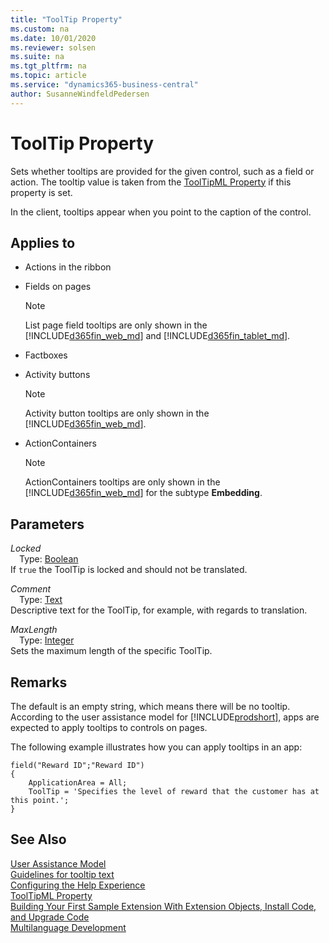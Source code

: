 ```yaml
---
title: "ToolTip Property"
ms.custom: na
ms.date: 10/01/2020
ms.reviewer: solsen
ms.suite: na
ms.tgt_pltfrm: na
ms.topic: article
ms.service: "dynamics365-business-central"
author: SusanneWindfeldPedersen
---
```


# ToolTip Property

Sets whether tooltips are provided for the given control, such as a field or action. The tooltip value is taken from the [ToolTipML Property](devenv-tooltipml-property.md) if this property is set.

In the client, tooltips appear when you point to the caption of the control.

## Applies to  

- Actions in the ribbon  
- Fields on pages

  > [!NOTE]  
  >  List page field tooltips are only shown in the [!INCLUDE[d365fin_web_md](../includes/d365fin_web_md.md)] and [!INCLUDE[d365fin_tablet_md](../includes/d365fin_tablet_md.md)].

- Factboxes  
- Activity buttons  

  > [!NOTE]  
  >  Activity button tooltips are only shown in the [!INCLUDE[d365fin_web_md](../includes/d365fin_web_md.md)].  

- ActionContainers  

  > [!NOTE]  
  >  ActionContainers tooltips are only shown in the [!INCLUDE[d365fin_web_md](../includes/d365fin_web_md.md)] for the subtype **Embedding**.  

## Parameters

*Locked*  
&emsp;Type: [Boolean](../methods-auto/boolean/boolean-data-type.md)  
If `true` the ToolTip is locked and should not be translated.  

*Comment*  
&emsp;Type: [Text](../methods-auto/text/text-data-type.md)  
Descriptive text for the ToolTip, for example, with regards to translation.

*MaxLength*  
&emsp;Type: [Integer](../methods-auto/integer/integer-data-type.md)  
Sets the maximum length of the specific ToolTip.

## Remarks  
The default is an empty string, which means there will be no tooltip. According to the user assistance model for [!INCLUDE[prodshort](../includes/prodshort.md)], apps are expected to apply tooltips to controls on pages.  

The following example illustrates how you can apply tooltips in an app:  

```AL
field("Reward ID";"Reward ID")
{
    ApplicationArea = All;
    ToolTip = 'Specifies the level of reward that the customer has at this point.';
}
```

## See Also

[User Assistance Model](../../user-assistance.md)  
[Guidelines for tooltip text](../../user-assistance.md#guidelines-for-tooltip-text)  
[Configuring the Help Experience](../../deployment/configure-help.md)  
[ToolTipML Property](devenv-tooltipml-property.md)  
[Building Your First Sample Extension With Extension Objects, Install Code, and Upgrade Code](../devenv-extension-example.md)  
[Multilanguage Development](../devenv-work-with-translation-files.md)
